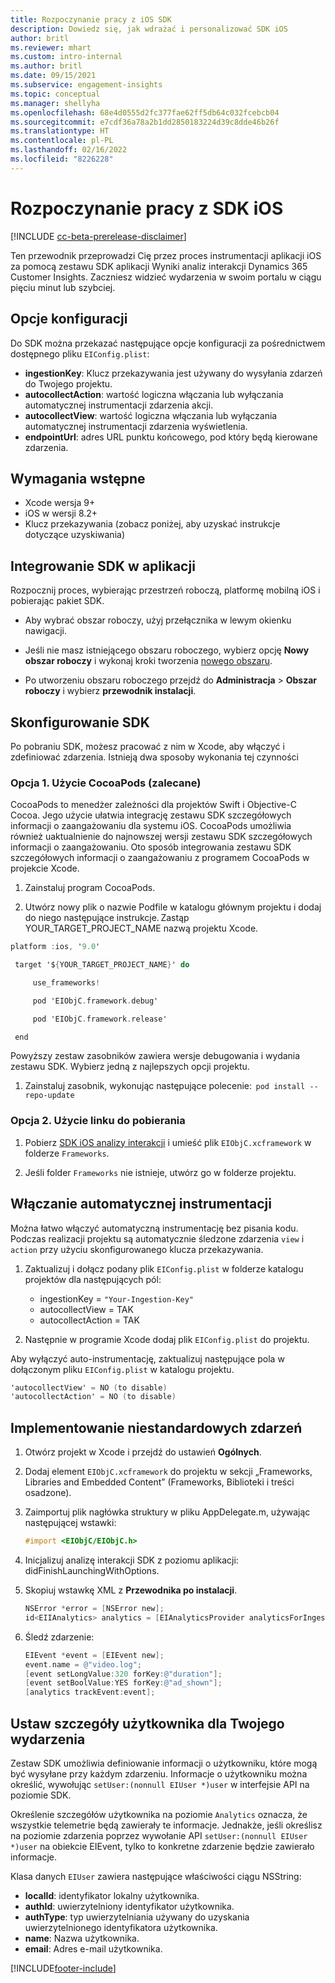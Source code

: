 ```yaml
---
title: Rozpoczynanie pracy z iOS SDK
description: Dowiedz się, jak wdrażać i personalizować SDK iOS
author: britl
ms.reviewer: mhart
ms.custom: intro-internal
ms.author: britl
ms.date: 09/15/2021
ms.subservice: engagement-insights
ms.topic: conceptual
ms.manager: shellyha
ms.openlocfilehash: 68e4d0555d2fc377fae62ff5db64c032fcebcb04
ms.sourcegitcommit: e7cdf36a78a2b1dd2850183224d39c8dde46b26f
ms.translationtype: HT
ms.contentlocale: pl-PL
ms.lasthandoff: 02/16/2022
ms.locfileid: "8226228"
---
```

# <a name="get-started-with-the-ios-sdk"></a>Rozpoczynanie pracy z SDK iOS

[!INCLUDE [cc-beta-prerelease-disclaimer](includes/cc-beta-prerelease-disclaimer.md)]

Ten przewodnik przeprowadzi Cię przez proces instrumentacji aplikacji iOS za pomocą zestawu SDK aplikacji Wyniki analiz interakcji Dynamics 365 Customer Insights. Zaczniesz widzieć wydarzenia w swoim portalu w ciągu pięciu minut lub szybciej.

## <a name="configuration-options"></a>Opcje konfiguracji

Do SDK można przekazać następujące opcje konfiguracji za pośrednictwem dostępnego pliku `EIConfig.plist`:

- **ingestionKey**: Klucz przekazywania jest używany do wysyłania zdarzeń do Twojego projektu.
- **autocollectAction**: wartość logiczna włączania lub wyłączania automatycznej instrumentacji zdarzenia akcji.
- **autocollectView**: wartość logiczna włączania lub wyłączania automatycznej instrumentacji zdarzenia wyświetlenia.
- **endpointUrl**: adres URL punktu końcowego, pod który będą kierowane zdarzenia.

## <a name="prerequisites"></a>Wymagania wstępne

- Xcode wersja 9+
- iOS w wersji 8.2+
- Klucz przekazywania (zobacz poniżej, aby uzyskać instrukcje dotyczące uzyskiwania)

## <a name="integrate-the-sdk-into-your-application"></a>Integrowanie SDK w aplikacji

Rozpocznij proces, wybierając przestrzeń roboczą, platformę mobilną iOS i pobierając pakiet SDK.

- Aby wybrać obszar roboczy, użyj przełącznika w lewym okienku nawigacji.

- Jeśli nie masz istniejącego obszaru roboczego, wybierz opcję **Nowy obszar roboczy** i wykonaj kroki tworzenia [nowego obszaru](create-workspace.md).

- Po utworzeniu obszaru roboczego przejdź do **Administracja** > **Obszar roboczy** i wybierz **przewodnik instalacji**.

## <a name="configure-the-sdk"></a>Skonfigurowanie SDK

Po pobraniu SDK, możesz pracować z nim w Xcode, aby włączyć i zdefiniować zdarzenia. Istnieją dwa sposoby wykonania tej czynności

### <a name="option-1-using-cocoapods-recommended"></a>Opcja 1. Użycie CocoaPods (zalecane)
CocoaPods to menedżer zależności dla projektów Swift i Objective-C Cocoa. Jego użycie ułatwia integrację zestawu SDK szczegółowych informacji o zaangażowaniu dla systemu iOS. CocoaPods umożliwia również uaktualnienie do najnowszej wersji zestawu SDK szczegółowych informacji o zaangażowaniu. Oto sposób integrowania zestawu SDK szczegółowych informacji o zaangażowaniu z programem CocoaPods w projekcie Xcode. 

1. Zainstaluj program CocoaPods. 

1. Utwórz nowy plik o nazwie Podfile w katalogu głównym projektu i dodaj do niego następujące instrukcje. Zastąp YOUR_TARGET_PROJECT_NAME nazwą projektu Xcode. 
```objectivec
platform :ios, '9.0'  

 target '${YOUR_TARGET_PROJECT_NAME}' do 

     use_frameworks!   

     pod 'EIObjC.framework.debug' 

     pod 'EIObjC.framework.release' 

 end 
```
Powyższy zestaw zasobników zawiera wersje debugowania i wydania zestawu SDK. Wybierz jedną z najlepszych opcji projektu.

1. Zainstaluj zasobnik, wykonując następujące polecenie:  `pod install --repo-update `

### <a name="option-2-using-download-link"></a>Opcja 2. Użycie linku do pobierania

1. Pobierz [SDK iOS analizy interakcji](https://download.pi.dynamics.com/sdk/EI-SDKs/ei-ios-sdk.zip) i umieść plik `EIObjC.xcframework` w folderze `Frameworks`.

1. Jeśli folder `Frameworks` nie istnieje, utwórz go w folderze projektu.

## <a name="enable-auto-instrumentation"></a>Włączanie automatycznej instrumentacji
 
Można łatwo włączyć automatyczną instrumentację bez pisania kodu. Podczas realizacji projektu są automatycznie śledzone zdarzenia `view` i `action` przy użyciu skonfigurowanego klucza przekazywania. 

1. Zaktualizuj i dołącz podany plik `EIConfig.plist` w folderze katalogu projektów dla następujących pól:
    - ingestionKey = `"Your-Ingestion-Key"`
    - autocollectView = TAK
    - autocollectAction = TAK

2. Następnie w programie Xcode dodaj plik `EIConfig.plist` do projektu. 



Aby wyłączyć auto-instrumentację, zaktualizuj następujące pola w dołączonym pliku `EIConfig.plist` w katalogu projektu. 

```objectivec
'autocollectView' = NO (to disable)
'autocollectAction' = NO (to disable)
```


## <a name="implement-custom-events"></a>Implementowanie niestandardowych zdarzeń

1. Otwórz projekt w Xcode i przejdź do ustawień **Ogólnych**. 
1. Dodaj element `EIObjC.xcframework` do projektu w sekcji „Frameworks, Libraries and Embedded Content” (Frameworks, Biblioteki i treści osadzone).

1. Zaimportuj plik nagłówka struktury w pliku AppDelegate.m, używając następującej wstawki:

    ```objectivec
    #import <EIObjC/EIObjC.h>
    ```

1. Inicjalizuj analizę interakcji SDK z poziomu aplikacji: didFinishLaunchingWithOptions.
1. Skopiuj wstawkę XML z **Przewodnika po instalacji**.

    ```objectivec
    NSError *error = [NSError new];
    id<EIIAnalytics> analytics = [EIAnalyticsProvider analyticsForIngestionKey:nil error:&error];
    ```

1. Śledź zdarzenie:

    ```objectivec
    EIEvent *event = [EIEvent new];
    event.name = @"video.log";
    [event setLongValue:320 forKey:@"duration"];
    [event setBoolValue:YES forKey:@"ad_shown"];
    [analytics trackEvent:event];
    ```

## <a name="set-user-details-for-your-event"></a>Ustaw szczegóły użytkownika dla Twojego wydarzenia

Zestaw SDK umożliwia definiowanie informacji o użytkowniku, które mogą być wysyłane przy każdym zdarzeniu. Informacje o użytkowniku można określić, wywołując `setUser:(nonnull EIUser *)user` w interfejsie API na poziomie SDK.

Określenie szczegółów użytkownika na poziomie `Analytics` oznacza, że wszystkie telemetrie będą zawierały te informacje. Jednakże, jeśli określisz na poziomie zdarzenia poprzez wywołanie API `setUser:(nonnull EIUser *)user` na obiekcie EIEvent, tylko to konkretne zdarzenie będzie zawierało informacje.

Klasa danych `EIUser` zawiera następujące właściwości ciągu NSString:

- **localId**: identyfikator lokalny użytkownika.
- **authId**: uwierzytelniony identyfikator użytkownika.
- **authType**: typ uwierzytelniania używany do uzyskania uwierzytelnionego identyfikatora użytkownika.
- **name**: Nazwa użytkownika.
- **email**: Adres e-mail użytkownika.


[!INCLUDE[footer-include](../includes/footer-banner.md)]

